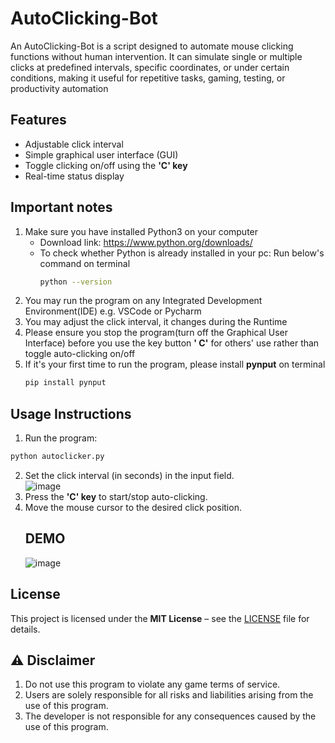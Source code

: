 # AutoClicking-Bot
An AutoClicking-Bot is a script designed to automate mouse clicking functions without human intervention. It can simulate single or multiple clicks at predefined intervals, specific coordinates, or under certain conditions, making it useful for repetitive tasks, gaming, testing, or productivity automation

## Features  

- Adjustable click interval  
- Simple graphical user interface (GUI)  
- Toggle clicking on/off using the **'C' key**  
- Real-time status display  

## Important notes
1. Make sure you have installed Python3 on your computer
   - Download link: https://www.python.org/downloads/
   - To check whether Python is already installed in your pc: Run below's command on terminal
      ```bash  
      python --version  
      ```
2.  You may run the program on any Integrated Development Environment(IDE) e.g. VSCode or Pycharm
3.  You may adjust the click interval, it changes during the Runtime
4.  Please ensure you stop the program(turn off the Graphical User Interface) before you use the key button **' C'** for others' use rather than toggle auto-clicking on/off
5.  If it's your first time to run the program, please install **pynput** on terminal
      ```bash  
      pip install pynput
      ```  
   
## Usage Instructions  

1. Run the program:  
```bash  
python autoclicker.py  
```  

2. Set the click interval (in seconds) in the input field.  
![image](https://github.com/Bennys0/AutoClicking-Bot/blob/main/Modifying%20click%20interval.gif)
3. Press the **'C' key** to start/stop auto-clicking.  
4. Move the mouse cursor to the desired click position.
   ## DEMO
   ![image](https://github.com/Bennys0/AutoClicking-Bot/blob/main/Demo.gif)

## License  

This project is licensed under the **MIT License** – see the [LICENSE](LICENSE) file for details.  

## ⚠️ Disclaimer  

1. Do not use this program to violate any game terms of service.  
2. Users are solely responsible for all risks and liabilities arising from the use of this program.  
3. The developer is not responsible for any consequences caused by the use of this program.
   
